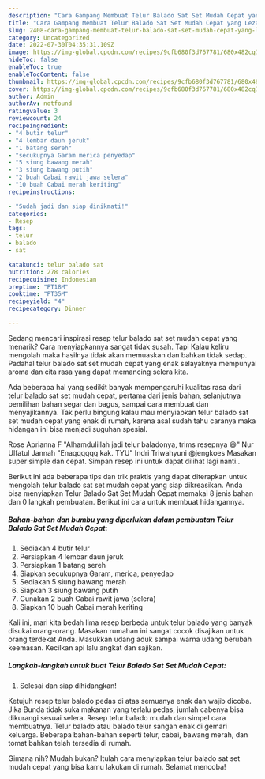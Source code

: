 ```yaml
---
description: "Cara Gampang Membuat Telur Balado Sat Set Mudah Cepat yang Lezat Sekali, Buat Buka Puasa Enak"
title: "Cara Gampang Membuat Telur Balado Sat Set Mudah Cepat yang Lezat Sekali, Buat Buka Puasa Enak"
slug: 2408-cara-gampang-membuat-telur-balado-sat-set-mudah-cepat-yang-lezat-sekali-buat-buka-puasa-enak
category: Uncategorized
date: 2022-07-30T04:35:31.109Z
image: https://img-global.cpcdn.com/recipes/9cfb680f3d767781/680x482cq70/telur-balado-sat-set-mudah-cepat-foto-resep-utama.jpg
hideToc: false
enableToc: true
enableTocContent: false
thumbnail: https://img-global.cpcdn.com/recipes/9cfb680f3d767781/680x482cq70/telur-balado-sat-set-mudah-cepat-foto-resep-utama.jpg
cover: https://img-global.cpcdn.com/recipes/9cfb680f3d767781/680x482cq70/telur-balado-sat-set-mudah-cepat-foto-resep-utama.jpg
author: Admin
authorAv: notfound
ratingvalue: 3
reviewcount: 24
recipeingredient:
- "4 butir telur"
- "4 lembar daun jeruk"
- "1 batang sereh"
- "secukupnya Garam merica penyedap"
- "5 siung bawang merah"
- "3 siung bawang putih"
- "2 buah Cabai rawit jawa selera"
- "10 buah Cabai merah keriting"
recipeinstructions:

- "Sudah jadi dan siap dinikmati!"
categories:
- Resep
tags:
- telur
- balado
- sat

katakunci: telur balado sat 
nutrition: 278 calories
recipecuisine: Indonesian
preptime: "PT18M"
cooktime: "PT35M"
recipeyield: "4"
recipecategory: Dinner

---
```



Sedang mencari inspirasi resep telur balado sat set mudah cepat yang menarik? Cara menyiapkannya sangat tidak susah. Tapi Kalau keliru mengolah maka hasilnya tidak akan memuaskan dan bahkan tidak sedap. Padahal telur balado sat set mudah cepat yang enak selayaknya mempunyai aroma dan cita rasa yang dapat memancing selera kita.


Ada beberapa hal yang sedikit banyak mempengaruhi kualitas rasa dari telur balado sat set mudah cepat, pertama dari jenis bahan, selanjutnya pemilihan bahan segar dan bagus, sampai cara membuat dan menyajikannya. Tak perlu bingung kalau mau menyiapkan telur balado sat set mudah cepat yang enak di rumah, karena asal sudah tahu caranya maka hidangan ini bisa menjadi suguhan spesial.

Rose Aprianna F &#34;Alhamdulillah jadi telur baladonya, trims resepnya 😃&#34; Nur Ulfatul Jannah &#34;Enaqqqqqq kak. TYU&#34; Indri Triwahyuni @jengkoes Masakan super simple dan cepat. Simpan resep ini untuk dapat dilihat lagi nanti..


Berikut ini ada beberapa tips dan trik praktis yang dapat diterapkan untuk mengolah telur balado sat set mudah cepat yang siap dikreasikan. Anda bisa menyiapkan Telur Balado Sat Set Mudah Cepat memakai 8 jenis bahan dan 0 langkah pembuatan. Berikut ini cara untuk membuat hidangannya.

<!--inarticleads1-->

##### Bahan-bahan dan bumbu yang diperlukan dalam pembuatan Telur Balado Sat Set Mudah Cepat:

1. Sediakan 4 butir telur
1. Persiapkan 4 lembar daun jeruk
1. Persiapkan 1 batang sereh
1. Siapkan secukupnya Garam, merica, penyedap
1. Sediakan 5 siung bawang merah
1. Siapkan 3 siung bawang putih
1. Gunakan 2 buah Cabai rawit jawa (selera)
1. Siapkan 10 buah Cabai merah keriting


Kali ini, mari kita bedah lima resep berbeda untuk telur balado yang banyak disukai orang-orang. Masakan rumahan ini sangat cocok disajikan untuk orang terdekat Anda. Masukkan udang aduk sampai warna udang berubah keemasan. Kecilkan api lalu angkat dan sajikan. 

<!--inarticleads2-->

##### Langkah-langkah untuk buat Telur Balado Sat Set Mudah Cepat:


1. Selesai dan siap dihidangkan!

Ketujuh resep telur balado pedas di atas semuanya enak dan wajib dicoba. Jika Bunda tidak suka makanan yang terlalu pedas, jumlah cabenya bisa dikurangi sesuai selera. Resep telur balado mudah dan simpel cara membuatnya. Telur balado atau balado telur sangan enak di gemari keluarga. Beberapa bahan-bahan seperti telur, cabai, bawang merah, dan tomat bahkan telah tersedia di rumah. 

Gimana nih? Mudah bukan? Itulah cara menyiapkan telur balado sat set mudah cepat yang bisa kamu lakukan di rumah. Selamat mencoba!
